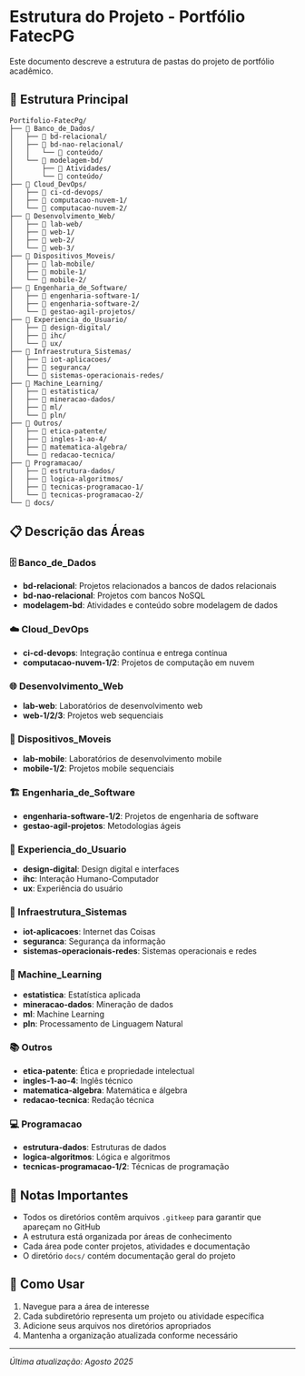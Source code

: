 # Estrutura do Projeto - Portfólio FatecPG

Este documento descreve a estrutura de pastas do projeto de portfólio acadêmico.

## 📁 Estrutura Principal

```
Portifolio-FatecPg/
├── 📁 Banco_de_Dados/
│   ├── 📁 bd-relacional/
│   ├── 📁 bd-nao-relacional/
│   │   └── 📁 conteúdo/
│   └── 📁 modelagem-bd/
│       ├── 📁 Atividades/
│       └── 📁 conteúdo/
├── 📁 Cloud_DevOps/
│   ├── 📁 ci-cd-devops/
│   ├── 📁 computacao-nuvem-1/
│   └── 📁 computacao-nuvem-2/
├── 📁 Desenvolvimento_Web/
│   ├── 📁 lab-web/
│   ├── 📁 web-1/
│   ├── 📁 web-2/
│   └── 📁 web-3/
├── 📁 Dispositivos_Moveis/
│   ├── 📁 lab-mobile/
│   ├── 📁 mobile-1/
│   └── 📁 mobile-2/
├── 📁 Engenharia_de_Software/
│   ├── 📁 engenharia-software-1/
│   ├── 📁 engenharia-software-2/
│   └── 📁 gestao-agil-projetos/
├── 📁 Experiencia_do_Usuario/
│   ├── 📁 design-digital/
│   ├── 📁 ihc/
│   └── 📁 ux/
├── 📁 Infraestrutura_Sistemas/
│   ├── 📁 iot-aplicacoes/
│   ├── 📁 seguranca/
│   └── 📁 sistemas-operacionais-redes/
├── 📁 Machine_Learning/
│   ├── 📁 estatistica/
│   ├── 📁 mineracao-dados/
│   ├── 📁 ml/
│   └── 📁 pln/
├── 📁 Outros/
│   ├── 📁 etica-patente/
│   ├── 📁 ingles-1-ao-4/
│   ├── 📁 matematica-algebra/
│   └── 📁 redacao-tecnica/
├── 📁 Programacao/
│   ├── 📁 estrutura-dados/
│   ├── 📁 logica-algoritmos/
│   ├── 📁 tecnicas-programacao-1/
│   └── 📁 tecnicas-programacao-2/
└── 📁 docs/
```

## 📋 Descrição das Áreas

### 🗄️ Banco_de_Dados
- **bd-relacional**: Projetos relacionados a bancos de dados relacionais
- **bd-nao-relacional**: Projetos com bancos NoSQL
- **modelagem-bd**: Atividades e conteúdo sobre modelagem de dados

### ☁️ Cloud_DevOps
- **ci-cd-devops**: Integração contínua e entrega contínua
- **computacao-nuvem-1/2**: Projetos de computação em nuvem

### 🌐 Desenvolvimento_Web
- **lab-web**: Laboratórios de desenvolvimento web
- **web-1/2/3**: Projetos web sequenciais

### 📱 Dispositivos_Moveis
- **lab-mobile**: Laboratórios de desenvolvimento mobile
- **mobile-1/2**: Projetos mobile sequenciais

### 🏗️ Engenharia_de_Software
- **engenharia-software-1/2**: Projetos de engenharia de software
- **gestao-agil-projetos**: Metodologias ágeis

### 🎨 Experiencia_do_Usuario
- **design-digital**: Design digital e interfaces
- **ihc**: Interação Humano-Computador
- **ux**: Experiência do usuário

### 🔧 Infraestrutura_Sistemas
- **iot-aplicacoes**: Internet das Coisas
- **seguranca**: Segurança da informação
- **sistemas-operacionais-redes**: Sistemas operacionais e redes

### 🤖 Machine_Learning
- **estatistica**: Estatística aplicada
- **mineracao-dados**: Mineração de dados
- **ml**: Machine Learning
- **pln**: Processamento de Linguagem Natural

### 📚 Outros
- **etica-patente**: Ética e propriedade intelectual
- **ingles-1-ao-4**: Inglês técnico
- **matematica-algebra**: Matemática e álgebra
- **redacao-tecnica**: Redação técnica

### 💻 Programacao
- **estrutura-dados**: Estruturas de dados
- **logica-algoritmos**: Lógica e algoritmos
- **tecnicas-programacao-1/2**: Técnicas de programação

## 📝 Notas Importantes

- Todos os diretórios contêm arquivos `.gitkeep` para garantir que apareçam no GitHub
- A estrutura está organizada por áreas de conhecimento
- Cada área pode conter projetos, atividades e documentação
- O diretório `docs/` contém documentação geral do projeto

## 🔄 Como Usar

1. Navegue para a área de interesse
2. Cada subdiretório representa um projeto ou atividade específica
3. Adicione seus arquivos nos diretórios apropriados
4. Mantenha a organização atualizada conforme necessário

---
*Última atualização: Agosto 2025*
